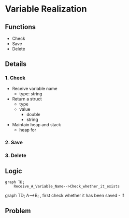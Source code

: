 Variable Realization
===

## Functions 
- Check
- Save
- Delete

## Details
### 1. Check
- Receive variable name
	- type: string
- Return a struct
	- type
	- value
		- double
		- string
- Maintain heap and stack
	- heap for 

### 2. Save

### 3. Delete


## Logic

```mermaid
graph TD;
    Receive_A_Variable_Name-->Check_whether_it_exists
```


graph TD;
	A-->B;
, first check  whether it has been saved
	- if 

## Problem